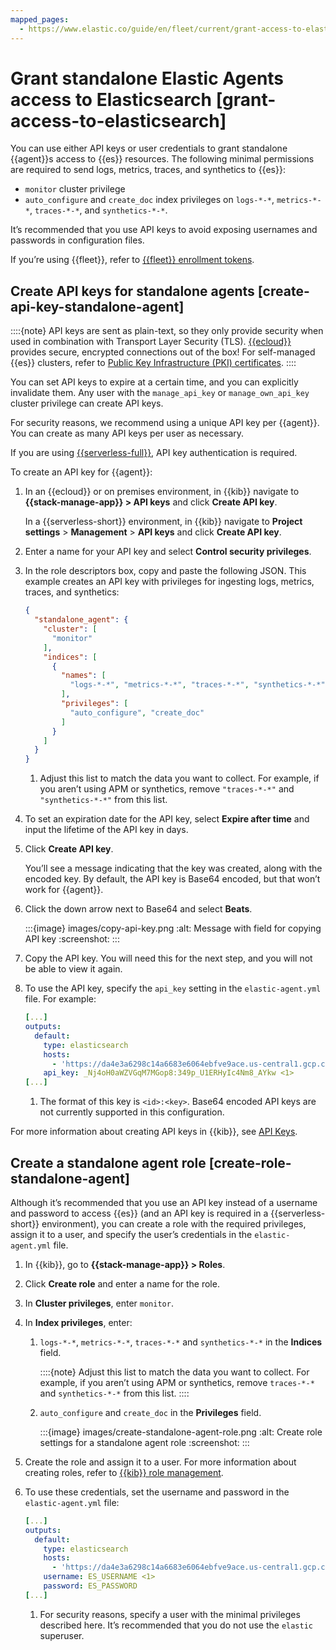 ```yaml
---
mapped_pages:
  - https://www.elastic.co/guide/en/fleet/current/grant-access-to-elasticsearch.html
---
```


# Grant standalone Elastic Agents access to Elasticsearch [grant-access-to-elasticsearch]

You can use either API keys or user credentials to grant standalone {{agent}}s access to {{es}} resources. The following minimal permissions are required to send logs, metrics, traces, and synthetics to {{es}}:

* `monitor` cluster privilege
* `auto_configure` and `create_doc` index privileges on `logs-*-*`, `metrics-*-*`, `traces-*-*`, and `synthetics-*-*`.

It’s recommended that you use API keys to avoid exposing usernames and passwords in configuration files.

If you’re using {{fleet}}, refer to [{{fleet}} enrollment tokens](/reference/ingestion-tools/fleet/fleet-enrollment-tokens.md).


## Create API keys for standalone agents [create-api-key-standalone-agent]

::::{note}
API keys are sent as plain-text, so they only provide security when used in combination with Transport Layer Security (TLS). [{{ecloud}}](https://www.elastic.co/cloud/elasticsearch-service?page=docs&placement=docs-body) provides secure, encrypted connections out of the box! For self-managed {{es}} clusters, refer to [Public Key Infrastructure (PKI) certificates](/reference/ingestion-tools/fleet/elasticsearch-output.md#output-elasticsearch-pki-certs-authentication-settings).
::::


You can set API keys to expire at a certain time, and you can explicitly invalidate them. Any user with the `manage_api_key` or `manage_own_api_key` cluster privilege can create API keys.

For security reasons, we recommend using a unique API key per {{agent}}. You can create as many API keys per user as necessary.

If you are using [{{serverless-full}}](/deploy-manage/deploy/elastic-cloud/serverless.md), API key authentication is required.

To create an API key for {{agent}}:

1. In an {{ecloud}} or on premises environment, in {{kib}} navigate to **{{stack-manage-app}} > API keys** and click **Create API key**.

    In a {{serverless-short}} environment, in {{kib}} navigate to **Project settings** > **Management** > **API keys** and click **Create API key**.

2. Enter a name for your API key and select **Control security privileges**.
3. In the role descriptors box, copy and paste the following JSON. This example creates an API key with privileges for ingesting logs, metrics, traces, and synthetics:

    ```json
    {
      "standalone_agent": {
        "cluster": [
          "monitor"
        ],
        "indices": [
          {
            "names": [
              "logs-*-*", "metrics-*-*", "traces-*-*", "synthetics-*-*" <1>
            ],
            "privileges": [
              "auto_configure", "create_doc"
            ]
          }
        ]
      }
    }
    ```

    1. Adjust this list to match the data you want to collect. For example, if you aren’t using APM or synthetics, remove `"traces-*-*"` and `"synthetics-*-*"` from this list.

4. To set an expiration date for the API key, select **Expire after time** and input the lifetime of the API key in days.
5. Click **Create API key**.

    You’ll see a message indicating that the key was created, along with the encoded key. By default, the API key is Base64 encoded, but that won’t work for {{agent}}.


1. Click the down arrow next to Base64 and select **Beats**.

    :::{image} images/copy-api-key.png
    :alt: Message with field for copying API key
    :screenshot:
    :::

2. Copy the API key. You will need this for the next step, and you will not be able to view it again.
3. To use the API key, specify the `api_key` setting in the `elastic-agent.yml` file. For example:

    ```yaml
    [...]
    outputs:
      default:
        type: elasticsearch
        hosts:
          - 'https://da4e3a6298c14a6683e6064ebfve9ace.us-central1.gcp.cloud.es.io:443'
        api_key: _Nj4oH0aWZVGqM7MGop8:349p_U1ERHyIc4Nm8_AYkw <1>
    [...]
    ```

    1. The format of this key is `<id>:<key>`. Base64 encoded API keys are not currently supported in this configuration.


For more information about creating API keys in {{kib}}, see [API Keys](/deploy-manage/api-keys/elasticsearch-api-keys.md).


## Create a standalone agent role [create-role-standalone-agent]

Although it’s recommended that you use an API key instead of a username and password to access {{es}} (and an API key is required in a {{serverless-short}} environment), you can create a role with the required privileges, assign it to a user, and specify the user’s credentials in the `elastic-agent.yml` file.

1. In {{kib}}, go to **{{stack-manage-app}} > Roles**.
2. Click **Create role** and enter a name for the role.
3. In **Cluster privileges**, enter `monitor`.
4. In **Index privileges**, enter:

    1. `logs-*-*`, `metrics-*-*`, `traces-*-*` and `synthetics-*-*` in the **Indices** field.

        ::::{note}
        Adjust this list to match the data you want to collect. For example, if you aren’t using APM or synthetics, remove `traces-*-*` and `synthetics-*-*` from this list.
        ::::

    2. `auto_configure` and `create_doc` in the **Privileges** field.

        :::{image} images/create-standalone-agent-role.png
        :alt: Create role settings for a standalone agent role
        :screenshot:
        :::

5. Create the role and assign it to a user. For more information about creating roles, refer to [{{kib}} role management](/deploy-manage/users-roles/cluster-or-deployment-auth/defining-roles.md).
6. To use these credentials, set the username and password in the `elastic-agent.yml` file:

    ```yaml
    [...]
    outputs:
      default:
        type: elasticsearch
        hosts:
          - 'https://da4e3a6298c14a6683e6064ebfve9ace.us-central1.gcp.cloud.es.io:443'
        username: ES_USERNAME <1>
        password: ES_PASSWORD
    [...]
    ```

    1. For security reasons, specify a user with the minimal privileges described here. It’s recommended that you do not use the `elastic` superuser.


